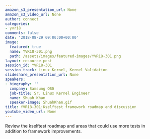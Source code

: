 ```yaml
---
amazon_s3_presentation_url: None
amazon_s3_video_url: None
author: connect
categories:
- yvr18
comments: false
date: '2018-08-29 09:00:00+00:00'
image:
  featured: true
  name: YVR18-301.png
  path: /assets/images/featured-images/YVR18-301.png
layout: resource-post
session_id: YVR18-301
session_track: Linux Kernel, Kernel Validation
slideshare_presentation_url: None
speakers:
- biography: ''
  company: Samsung OSG
  job-title: Sr. Linux Kernel Engineer
  name: Shuah Khan
  speaker-image: ShuahKhan.gif
title: YVR18-301:Kselftest framework roadmap and discussion
youtube_video_url: None
---
```


Review the kselftest roadmap and areas that could use more tests in addition to framework improvements.